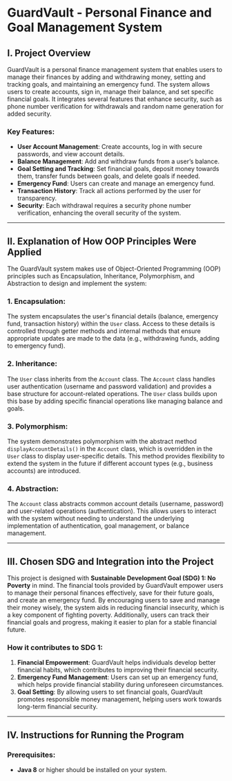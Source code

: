 # GuardVault - Personal Finance and Goal Management System

## I. Project Overview

GuardVault is a personal finance management system that enables users to manage their finances by adding and withdrawing money, setting and tracking goals, and maintaining an emergency fund. The system allows users to create accounts, sign in, manage their balance, and set specific financial goals. It integrates several features that enhance security, such as phone number verification for withdrawals and random name generation for added security.

### Key Features:
- **User Account Management**: Create accounts, log in with secure passwords, and view account details.
- **Balance Management**: Add and withdraw funds from a user’s balance.
- **Goal Setting and Tracking**: Set financial goals, deposit money towards them, transfer funds between goals, and delete goals if needed.
- **Emergency Fund**: Users can create and manage an emergency fund.
- **Transaction History**: Track all actions performed by the user for transparency.
- **Security**: Each withdrawal requires a security phone number verification, enhancing the overall security of the system.

---

## II. Explanation of How OOP Principles Were Applied

The GuardVault system makes use of Object-Oriented Programming (OOP) principles such as Encapsulation, Inheritance, Polymorphism, and Abstraction to design and implement the system:

### 1. Encapsulation:
The system encapsulates the user's financial details (balance, emergency fund, transaction history) within the `User` class. Access to these details is controlled through getter methods and internal methods that ensure appropriate updates are made to the data (e.g., withdrawing funds, adding to emergency fund).

### 2. Inheritance:
The `User` class inherits from the `Account` class. The `Account` class handles user authentication (username and password validation) and provides a base structure for account-related operations. The `User` class builds upon this base by adding specific financial operations like managing balance and goals.

### 3. Polymorphism:
The system demonstrates polymorphism with the abstract method `displayAccountDetails()` in the `Account` class, which is overridden in the `User` class to display user-specific details. This method provides flexibility to extend the system in the future if different account types (e.g., business accounts) are introduced.

### 4. Abstraction:
The `Account` class abstracts common account details (username, password) and user-related operations (authentication). This allows users to interact with the system without needing to understand the underlying implementation of authentication, goal management, or balance management.

---

## III. Chosen SDG and Integration into the Project

This project is designed with **Sustainable Development Goal (SDG) 1: No Poverty** in mind. The financial tools provided by GuardVault empower users to manage their personal finances effectively, save for their future goals, and create an emergency fund. By encouraging users to save and manage their money wisely, the system aids in reducing financial insecurity, which is a key component of fighting poverty. Additionally, users can track their financial goals and progress, making it easier to plan for a stable financial future.

### How it contributes to SDG 1:
1. **Financial Empowerment**: GuardVault helps individuals develop better financial habits, which contributes to improving their financial security.
2. **Emergency Fund Management**: Users can set up an emergency fund, which helps provide financial stability during unforeseen circumstances.
3. **Goal Setting**: By allowing users to set financial goals, GuardVault promotes responsible money management, helping users work towards long-term financial security.

---

## IV. Instructions for Running the Program

### Prerequisites:
- **Java 8** or higher should be installed on your system.

